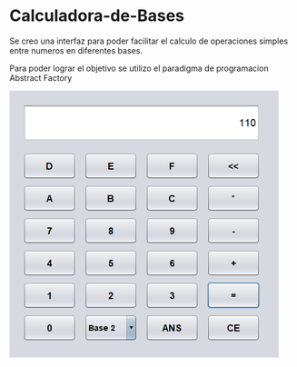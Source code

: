 # Calculadora-de-Bases

Se creo una interfaz para poder facilitar el calculo de operaciones simples entre numeros en diferentes bases.

Para poder lograr el objetivo se utilizo el paradigma de programacion Abstract Factory

![Calculadora de Bases](/CalculadoraBases.PNG)
